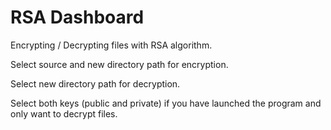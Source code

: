 # RSA Dashboard
Encrypting / Decrypting files with RSA algorithm.

Select source and new directory path for encryption.

Select new directory path for decryption.

Select both keys (public and private) if you have launched the program and only want to decrypt files.